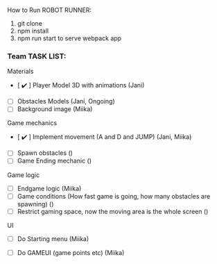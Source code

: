 How to Run ROBOT RUNNER:

1. git clone
2. npm install
3. npm run start to serve webpack app


### Team TASK LIST:

Materials
- [ :heavy_check_mark: ] Player Model 3D with animations (Jani)
- [ ] Obstacles Models (Jani, Ongoing)
- [ ] Background image (Miika)

Game mechanics
- [ :heavy_check_mark: ] Implement movement (A and D and JUMP) (Jani, Miika)
- [ ] Spawn obstacles ()
- [ ] Game Ending mechanic ()

Game logic
- [ ] Endgame logic (Miika)
- [ ] Game conditions (How fast game is going, how many obstacles are spawning) ()
- [ ] Restrict gaming space, now the moving area is the whole screen ()

UI
- [ ] Do Starting menu (Miika)
- [ ] Do GAMEUI (game points etc) (Miika)



